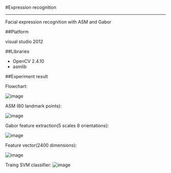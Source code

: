 #Expression recognition

--------------

Facial expression recognition with ASM and Gabor

##Platform

visual studio 2012

##Libraries

* OpenCV 2.4.10
* asmlib

##Experiment result

Flowchart:

![image](https://github.com/flyingzhao/livenessDetection/blob/master/demo/diagram.png)<br>

ASM (60 landmark points):

![image](https://github.com/flyingzhao/livenessDetection/blob/master/demo/ASMModel.PNG)<br>

Gabor feature extraction(5 scales 8 orientations):

![image](https://github.com/flyingzhao/livenessDetection/blob/master/demo/6.PNG)<br>

Feature vector(2400 dimensions):

![image](https://github.com/flyingzhao/livenessDetection/blob/master/demo/feature.PNG)<br>

Traing SVM classifier:
![image](https://github.com/flyingzhao/livenessDetection/blob/master/demo/svm.PNG)<br>
